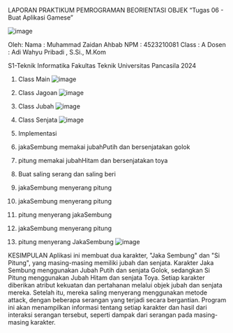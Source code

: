 LAPORAN PRAKTIKUM PEMROGRAMAN BEORIENTASI OBJEK
“Tugas 06 - Buat Aplikasi Gamese”

![image](https://github.com/user-attachments/assets/ca40e2b2-4fdf-4130-8647-5a07bff1b60f)

Oleh:
Nama   : Muhammad Zaidan Ahbab
NPM    : 4523210081
Class  : A
Dosen  : Adi Wahyu Pribadi , S.Si., M.Kom

S1-Teknik Informatika 
Fakultas Teknik Universitas Pancasila 
2024
1.	Class Main
 ![image](https://github.com/user-attachments/assets/f807b369-713f-445d-8110-497b1f0d62c4)

2.	Class Jagoan
 ![image](https://github.com/user-attachments/assets/2907458f-feb9-433f-afd8-63f177dfcdd5)

3.	Class Jubah
 ![image](https://github.com/user-attachments/assets/0e9faea1-cce4-4ad6-a694-50ec2702d7b0)

4.	Class Senjata
 ![image](https://github.com/user-attachments/assets/6357dc19-5acb-4af8-bbeb-784f18aaedc8)

5.	Implementasi
  1.	jakaSembung memakai jubahPutih dan bersenjatakan golok
  2.	pitung memakai jubahHitam dan bersenjatakan toya
  3.	Buat saling serang dan saling beri
  4.	jakaSembung menyerang pitung
  5.	jakaSembung menyerang pitung
  6.	pitung menyerang jakaSembung
  7.	jakaSembung menyerang pitung
  8.	pitung menyerang JakaSembung
![image](https://github.com/user-attachments/assets/5eb37f61-1b15-4abb-8d9a-8e02feff30eb)

KESIMPULAN
Aplikasi ini membuat dua karakter, "Jaka Sembung" dan "Si Pitung", yang masing-masing memiliki jubah dan senjata. Karakter Jaka Sembung menggunakan Jubah Putih dan senjata Golok, sedangkan Si Pitung menggunakan Jubah Hitam dan senjata Toya. Setiap karakter diberikan atribut kekuatan dan pertahanan melalui objek jubah dan senjata mereka. Setelah itu, mereka saling menyerang menggunakan metode attack, dengan beberapa serangan yang terjadi secara bergantian. Program ini akan menampilkan informasi tentang setiap karakter dan hasil dari interaksi serangan tersebut, seperti dampak dari serangan pada masing-masing karakter.
